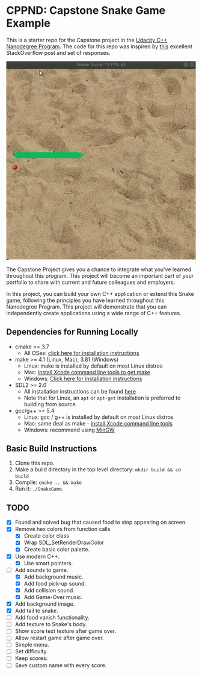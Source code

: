 # CPPND: Capstone Snake Game Example
This is a starter repo for the Capstone project in the [Udacity C++ Nanodegree Program](https://www.udacity.com/course/c-plus-plus-nanodegree--nd213). The code for this repo was inspired by [this](https://codereview.stackexchange.com/questions/212296/snake-game-in-c-with-sdl) excellent StackOverflow post and set of responses.

<img src="snake_game.gif"/>

The Capstone Project gives you a chance to integrate what you've learned throughout this program. This project will become an important part of your portfolio to share with current and future colleagues and employers.

In this project, you can build your own C++ application or extend this Snake game, following the principles you have learned throughout this Nanodegree Program. This project will demonstrate that you can independently create applications using a wide range of C++ features.

## Dependencies for Running Locally
* cmake >= 3.7
  * All OSes: [click here for installation instructions](https://cmake.org/install/)
* make >= 4.1 (Linux, Mac), 3.81 (Windows)
  * Linux: make is installed by default on most Linux distros
  * Mac: [install Xcode command line tools to get make](https://developer.apple.com/xcode/features/)
  * Windows: [Click here for installation instructions](http://gnuwin32.sourceforge.net/packages/make.htm)
* SDL2 >= 2.0
  * All installation instructions can be found [here](https://wiki.libsdl.org/Installation)
  * Note that for Linux, an `apt` or `apt-get` installation is preferred to building from source.
* gcc/g++ >= 5.4
  * Linux: gcc / g++ is installed by default on most Linux distros
  * Mac: same deal as make - [install Xcode command line tools](https://developer.apple.com/xcode/features/)
  * Windows: recommend using [MinGW](http://www.mingw.org/)

## Basic Build Instructions

1. Clone this repo.
2. Make a build directory in the top level directory: `mkdir build && cd build`
3. Compile: `cmake .. && make`
4. Run it: `./SnakeGame`.

## TODO

- [x] Found and solved bug that caused food to stop appearing on screen.
- [x] Remove hex colors from function calls
  - [x] Create color class
  - [x] Wrap SDL_SetRenderDrawColor
  - [x] Create basic color palette.
- [x] Use modern C++.
  - [x] Use smart pointers.
- [ ] Add sounds to game.
  - [x] Add background music.
  - [x] Add food pick-up sound.
  - [x] Add collision sound.
  - [x] Add Game-Over music.
- [x] Add background image.
- [x] Add tail to snake.
- [ ] Add food vanish functionality.
- [ ] Add texture to Snake's body.
- [ ] Show score text texture after game over.
- [ ] Allow restart game after game over.
- [ ] Simple menu.
- [ ] Set difficulty.
- [ ] Keep scores.
- [ ] Save custom name with every score.
